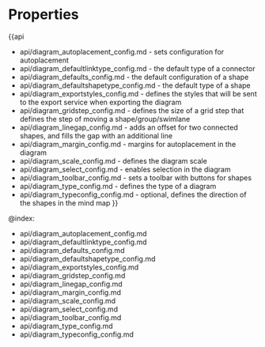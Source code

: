 Properties
==========

{{api
- api/diagram_autoplacement_config.md - sets configuration for autoplacement
- api/diagram_defaultlinktype_config.md - the default type of a connector
- api/diagram_defaults_config.md - the default configuration of a shape
- api/diagram_defaultshapetype_config.md - the default type of a shape
- api/diagram_exportstyles_config.md - defines the styles that will be sent to the export service when exporting the diagram
- api/diagram_gridstep_config.md - defines the size of a grid step that defines the step of moving a shape/group/swimlane
- api/diagram_linegap_config.md - adds an offset for two connected shapes, and fills the gap with an additional line
- api/diagram_margin_config.md - margins for autoplacement in the diagram
- api/diagram_scale_config.md - defines the diagram scale
- api/diagram_select_config.md - enables selection in the diagram
- api/diagram_toolbar_config.md - sets a toolbar with buttons for shapes
- api/diagram_type_config.md - defines the type of a diagram
- api/diagram_typeconfig_config.md - optional, defines the direction of the shapes in the mind map
}}

@index:
- api/diagram_autoplacement_config.md
- api/diagram_defaultlinktype_config.md
- api/diagram_defaults_config.md
- api/diagram_defaultshapetype_config.md
- api/diagram_exportstyles_config.md
- api/diagram_gridstep_config.md
- api/diagram_linegap_config.md
- api/diagram_margin_config.md
- api/diagram_scale_config.md
- api/diagram_select_config.md
- api/diagram_toolbar_config.md
- api/diagram_type_config.md
- api/diagram_typeconfig_config.md

